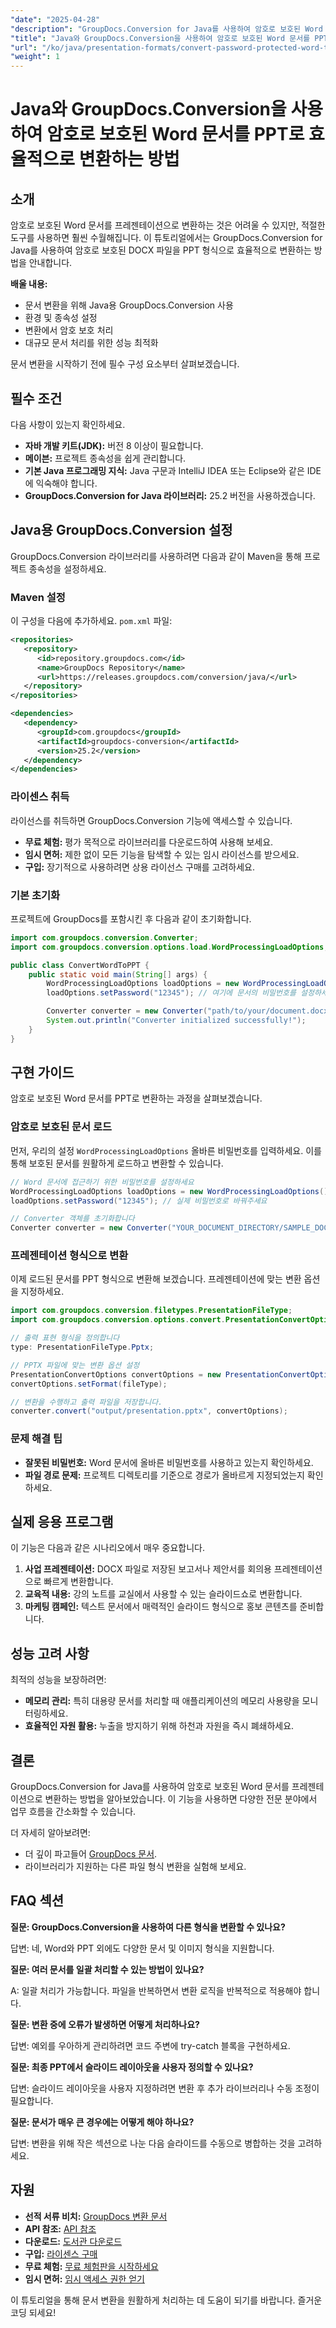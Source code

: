 ```yaml
---
"date": "2025-04-28"
"description": "GroupDocs.Conversion for Java를 사용하여 암호로 보호된 Word 문서를 PowerPoint 프레젠테이션으로 변환하는 방법을 알아보세요. 이 단계별 가이드를 따라 문서 워크플로를 간소화하세요."
"title": "Java와 GroupDocs.Conversion을 사용하여 암호로 보호된 Word 문서를 PPT로 효율적으로 변환"
"url": "/ko/java/presentation-formats/convert-password-protected-word-to-ppt-java/"
"weight": 1
---
```


# Java와 GroupDocs.Conversion을 사용하여 암호로 보호된 Word 문서를 PPT로 효율적으로 변환하는 방법

## 소개

암호로 보호된 Word 문서를 프레젠테이션으로 변환하는 것은 어려울 수 있지만, 적절한 도구를 사용하면 훨씬 수월해집니다. 이 튜토리얼에서는 GroupDocs.Conversion for Java를 사용하여 암호로 보호된 DOCX 파일을 PPT 형식으로 효율적으로 변환하는 방법을 안내합니다.

**배울 내용:**

- 문서 변환을 위해 Java용 GroupDocs.Conversion 사용
- 환경 및 종속성 설정
- 변환에서 암호 보호 처리
- 대규모 문서 처리를 위한 성능 최적화

문서 변환을 시작하기 전에 필수 구성 요소부터 살펴보겠습니다.

## 필수 조건

다음 사항이 있는지 확인하세요.

- **자바 개발 키트(JDK):** 버전 8 이상이 필요합니다.
- **메이븐:** 프로젝트 종속성을 쉽게 관리합니다.
- **기본 Java 프로그래밍 지식:** Java 구문과 IntelliJ IDEA 또는 Eclipse와 같은 IDE에 익숙해야 합니다.
- **GroupDocs.Conversion for Java 라이브러리:** 25.2 버전을 사용하겠습니다.

## Java용 GroupDocs.Conversion 설정

GroupDocs.Conversion 라이브러리를 사용하려면 다음과 같이 Maven을 통해 프로젝트 종속성을 설정하세요.

### Maven 설정

이 구성을 다음에 추가하세요. `pom.xml` 파일:

```xml
<repositories>
   <repository>
      <id>repository.groupdocs.com</id>
      <name>GroupDocs Repository</name>
      <url>https://releases.groupdocs.com/conversion/java/</url>
   </repository>
</repositories>

<dependencies>
   <dependency>
      <groupId>com.groupdocs</groupId>
      <artifactId>groupdocs-conversion</artifactId>
      <version>25.2</version>
   </dependency>
</dependencies>
```

### 라이센스 취득

라이선스를 취득하면 GroupDocs.Conversion 기능에 액세스할 수 있습니다.

- **무료 체험:** 평가 목적으로 라이브러리를 다운로드하여 사용해 보세요.
- **임시 면허:** 제한 없이 모든 기능을 탐색할 수 있는 임시 라이선스를 받으세요.
- **구입:** 장기적으로 사용하려면 상용 라이선스 구매를 고려하세요.

### 기본 초기화

프로젝트에 GroupDocs를 포함시킨 후 다음과 같이 초기화합니다.

```java
import com.groupdocs.conversion.Converter;
import com.groupdocs.conversion.options.load.WordProcessingLoadOptions;

public class ConvertWordToPPT {
    public static void main(String[] args) {
        WordProcessingLoadOptions loadOptions = new WordProcessingLoadOptions();
        loadOptions.setPassword("12345"); // 여기에 문서의 비밀번호를 설정하세요

        Converter converter = new Converter("path/to/your/document.docx", loadOptions);
        System.out.println("Converter initialized successfully!");
    }
}
```

## 구현 가이드

암호로 보호된 Word 문서를 PPT로 변환하는 과정을 살펴보겠습니다.

### 암호로 보호된 문서 로드

먼저, 우리의 설정 `WordProcessingLoadOptions` 올바른 비밀번호를 입력하세요. 이를 통해 보호된 문서를 원활하게 로드하고 변환할 수 있습니다.

```java
// Word 문서에 접근하기 위한 비밀번호를 설정하세요
WordProcessingLoadOptions loadOptions = new WordProcessingLoadOptions();
loadOptions.setPassword("12345"); // 실제 비밀번호로 바꿔주세요

// Converter 객체를 초기화합니다
Converter converter = new Converter("YOUR_DOCUMENT_DIRECTORY/SAMPLE_DOCX_WITH_PASSWORD.docx", loadOptions);
```

### 프레젠테이션 형식으로 변환

이제 로드된 문서를 PPT 형식으로 변환해 보겠습니다. 프레젠테이션에 맞는 변환 옵션을 지정하세요.

```java
import com.groupdocs.conversion.filetypes.PresentationFileType;
import com.groupdocs.conversion.options.convert.PresentationConvertOptions;

// 출력 표현 형식을 정의합니다
type: PresentationFileType.Pptx;

// PPTX 파일에 맞는 변환 옵션 설정
PresentationConvertOptions convertOptions = new PresentationConvertOptions();
convertOptions.setFormat(fileType);

// 변환을 수행하고 출력 파일을 저장합니다.
converter.convert("output/presentation.pptx", convertOptions);
```

### 문제 해결 팁

- **잘못된 비밀번호:** Word 문서에 올바른 비밀번호를 사용하고 있는지 확인하세요.
- **파일 경로 문제:** 프로젝트 디렉토리를 기준으로 경로가 올바르게 지정되었는지 확인하세요.

## 실제 응용 프로그램

이 기능은 다음과 같은 시나리오에서 매우 중요합니다.

1. **사업 프레젠테이션:** DOCX 파일로 저장된 보고서나 제안서를 회의용 프레젠테이션으로 빠르게 변환합니다.
2. **교육적 내용:** 강의 노트를 교실에서 사용할 수 있는 슬라이드쇼로 변환합니다.
3. **마케팅 캠페인:** 텍스트 문서에서 매력적인 슬라이드 형식으로 홍보 콘텐츠를 준비합니다.

## 성능 고려 사항

최적의 성능을 보장하려면:

- **메모리 관리:** 특히 대용량 문서를 처리할 때 애플리케이션의 메모리 사용량을 모니터링하세요.
- **효율적인 자원 활용:** 누출을 방지하기 위해 하천과 자원을 즉시 폐쇄하세요.

## 결론

GroupDocs.Conversion for Java를 사용하여 암호로 보호된 Word 문서를 프레젠테이션으로 변환하는 방법을 알아보았습니다. 이 기능을 사용하면 다양한 전문 분야에서 업무 흐름을 간소화할 수 있습니다.

더 자세히 알아보려면:

- 더 깊이 파고들어 [GroupDocs 문서](https://docs.groupdocs.com/conversion/java/).
- 라이브러리가 지원하는 다른 파일 형식 변환을 실험해 보세요.

## FAQ 섹션

**질문: GroupDocs.Conversion을 사용하여 다른 형식을 변환할 수 있나요?**

답변: 네, Word와 PPT 외에도 다양한 문서 및 이미지 형식을 지원합니다.

**질문: 여러 문서를 일괄 처리할 수 있는 방법이 있나요?**

A: 일괄 처리가 가능합니다. 파일을 반복하면서 변환 로직을 반복적으로 적용해야 합니다.

**질문: 변환 중에 오류가 발생하면 어떻게 처리하나요?**

답변: 예외를 우아하게 관리하려면 코드 주변에 try-catch 블록을 구현하세요.

**질문: 최종 PPT에서 슬라이드 레이아웃을 사용자 정의할 수 있나요?**

답변: 슬라이드 레이아웃을 사용자 지정하려면 변환 후 추가 라이브러리나 수동 조정이 필요합니다.

**질문: 문서가 매우 큰 경우에는 어떻게 해야 하나요?**

답변: 변환을 위해 작은 섹션으로 나눈 다음 슬라이드를 수동으로 병합하는 것을 고려하세요.

## 자원

- **선적 서류 비치:** [GroupDocs 변환 문서](https://docs.groupdocs.com/conversion/java/)
- **API 참조:** [API 참조](https://reference.groupdocs.com/conversion/java/)
- **다운로드:** [도서관 다운로드](https://releases.groupdocs.com/conversion/java/)
- **구입:** [라이센스 구매](https://purchase.groupdocs.com/buy)
- **무료 체험:** [무료 체험판을 시작하세요](https://releases.groupdocs.com/conversion/java/)
- **임시 면허:** [임시 액세스 권한 얻기](https://purchase.groupdocs.com/temporary-license/)

이 튜토리얼을 통해 문서 변환을 원활하게 처리하는 데 도움이 되기를 바랍니다. 즐거운 코딩 되세요!